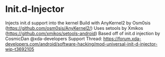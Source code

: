 # Init.d-Injector
Injects init.d support into the kernel
Build with AnyKernel2 by Osm0sis (https://github.com/osm0sis/AnyKernel2/)
Uses setools by Xmikos (https://github.com/xmikos/setools-android)
Based off of init.d injection by CosmicDan @xda-developers
Support Thread: https://forum.xda-developers.com/android/software-hacking/mod-universal-init-d-injector-wip-t3692105